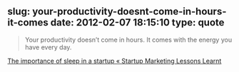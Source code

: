 slug: your-productivity-doesnt-come-in-hours-it-comes
date: 2012-02-07 18:15:10
type: quote
---

> Your productivity doesn’t come in hours. It comes with the energy you have every day.

[The importance of sleep in a startup « Startup Marketing Lessons Learnt](http://leostartsup.com/2012/02/the-importance-of-sleep-in-a-startup/)
